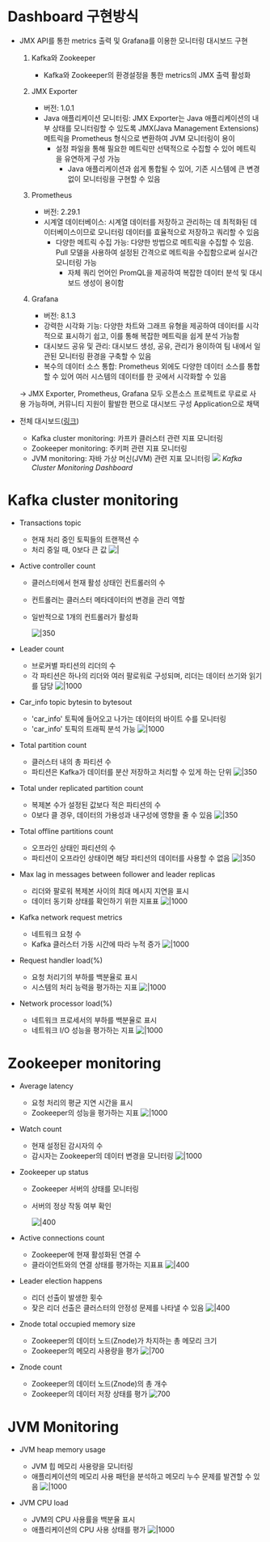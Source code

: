 # Dashboard 구현방식

- JMX API를 통한 metrics 출력 및 Grafana를 이용한 모니터링 대시보드 구현
	1. Kafka와 Zookeeper
		- Kafka와 Zookeeper의 환경설정을 통한 metrics의 JMX 출력 활성화
	2. JMX Exporter
		- 버전: 1.0.1
  		- Java 애플리케이션 모니터링: JMX Exporter는 Java 애플리케이션의 내부 상태를 모니터링할 수 있도록 JMX(Java Management Extensions) 메트릭을 Prometheus 형식으로 변환하여 JVM 모니터링이 용이
   	        - 설정 파일을 통해 필요한 메트릭만 선택적으로 수집할 수 있어 메트릭을 유연하게 구성 가능
                - Java 애플리케이션과 쉽게 통합될 수 있어, 기존 시스템에 큰 변경 없이 모니터링을 구현할 수 있음
	1. Prometheus
		- 버전: 2.29.1
  		- 시계열 데이터베이스: 시계열 데이터를 저장하고 관리하는 데 최적화된 데이터베이스이므로 모니터링 데이터를 효율적으로 저장하고 쿼리할 수 있음
   	        - 다양한 메트릭 수집 가능: 다양한 방법으로 메트릭을 수집할 수 있음. Pull 모델을 사용하여 설정된 간격으로 메트릭을 수집함으로써 실시간 모니터링 가능
                - 자체 쿼리 언어인 PromQL을 제공하여 복잡한 데이터 분석 및 대시보드 생성이 용이함

	2. Grafana
		- 버전: 8.1.3
		- 강력한 시각화 기능: 다양한 차트와 그래프 유형을 제공하여 데이터를 시각적으로 표시하기 쉽고, 이를 통해 복잡한 메트릭을 쉽게 분석 가능함
		- 대시보드 공유 및 관리: 대시보드 생성, 공유, 관리가 용이하여 팀 내에서 일관된 모니터링 환경을 구축할 수 있음
		- 복수의 데이터 소스 통합: Prometheus 외에도 다양한 데이터 소스를 통합할 수 있어 여러 시스템의 데이터를 한 곳에서 시각화할 수 있음

	→ JMX Exporter, Prometheus, Grafana 모두 오픈소스 프로젝트로 무료로 사용 가능하며, 커뮤니티 지원이 활발한 편으로 대시보드 구성 Application으로 채택

- 전체 대시보드([링크](http://13.125.191.32:3000/d/JtWBzWAiz/kafka-cluster-monitoring-dashboard?orgId=1&refresh=5s&from=1722743108980&to=1722744908980))
	- Kafka cluster monitoring: 카프카 클러스터 관련 지표 모니터링
	- Zookeeper monitoring: 주키퍼 관련 지표 모니터링
	- JVM monitoring: 자바 가상 머신(JVM) 관련 지표 모니터링
![](https://i.imgur.com/Bj0erHe.png)
_Kafka Cluster Monitoring Dashboard_

# Kafka cluster monitoring

- Transactions topic
	- 현재 처리 중인 토픽들의 트랜잭션 수
	- 처리 중일 때, 0보다 큰 값
  ![|](https://i.imgur.com/WnNK924.png)

- Active controller count
	- 클러스터에서 현재 활성 상태인 컨트롤러의 수
	- 컨트롤러는 클러스터 메타데이터의 변경을 관리 역할
	- 일반적으로 1개의 컨트롤러가 활성화

		![|350](https://i.imgur.com/5T9yCBy.png)

- Leader count
	- 브로커별 파티션의 리더의 수
	- 각 파티션은 하나의 리더와 여러 팔로워로 구성되며, 리더는 데이터 쓰기와 읽기를 담당
![|1000](https://i.imgur.com/8xNA4Kz.png)

  
- Car_info topic bytesin to bytesout
	- 'car_info' 토픽에 들어오고 나가는 데이터의 바이트 수를 모니터링
	- 'car_info' 토픽의 트래픽 분석 가능
![|1000](https://i.imgur.com/1NtEdwG.png)

- Total partition count
	- 클러스터 내의 총 파티션 수
	- 파티션은 Kafka가 데이터를 분산 저장하고 처리할 수 있게 하는 단위
![|350](https://i.imgur.com/SKDw60r.png)
  
- Total under replicated partition count
	- 복제본 수가 설정된 값보다 적은 파티션의 수
	- 0보다 클 경우, 데이터의 가용성과 내구성에 영향을 줄 수 있음
![|350](https://i.imgur.com/Bpjd8jx.png)
  
- Total offline partitions count
	- 오프라인 상태인 파티션의 수
	- 파티션이 오프라인 상태이면 해당 파티션의 데이터를 사용할 수 없음
![|350](https://i.imgur.com/TuCEgYm.png)
  
- Max lag in messages between follower and leader replicas
	- 리더와 팔로워 복제본 사이의 최대 메시지 지연을 표시
	- 데이터 동기화 상태를 확인하기 위한 지표표
![|1000](https://i.imgur.com/oULN4VC.png)
  
- Kafka network request metrics
	- 네트워크 요청 수
	- Kafka 클러스터 가동 시간에 따라 누적 증가
![|1000](https://i.imgur.com/qOXQvUy.png)
  
- Request handler load(%)
	- 요청 처리기의 부하를 백분율로 표시
	- 시스템의 처리 능력을 평가하는 지표
![|1000](https://i.imgur.com/ILjMqT3.png)
  
- Network processor load(%)
	- 네트워크 프로세서의 부하를 백분율로 표시
	- 네트워크 I/O 성능을 평가하는 지표
![|1000](https://i.imgur.com/XKP98ab.png)

# Zookeeper monitoring

- Average latency
	- 요청 처리의 평균 지연 시간을 표시
	- Zookeeper의 성능을 평가하는 지표
![|1000](https://i.imgur.com/MRbLWTJ.png)
  
- Watch count
	- 현재 설정된 감시자의 수
	- 감시자는 Zookeeper의 데이터 변경을 모니터링
![|1000](https://i.imgur.com/jg5qSb1.png)
  
- Zookeeper up status
	- Zookeeper 서버의 상태를 모니터링
	- 서버의 정상 작동  여부 확인

		![|400](https://i.imgur.com/gNQ6wzs.png)

- Active connections count
	- Zookeeper에 현재 활성화된 연결 수
	- 클라이언트와의 연결 상태를 평가하는 지표표
![|400](https://i.imgur.com/4WLgeRP.png)
  
- Leader election happens
	- 리더 선출이 발생한 횟수
	- 잦은 리더 선출은 클러스터의 안정성 문제를 나타낼 수 있음
![|400](https://i.imgur.com/qIviudo.png)
  
- Znode total occupied memory size
	- Zookeeper의 데이터 노드(Znode)가 차지하는 총 메모리 크기
	- Zookeeper의 메모리 사용량을 평가
![|700](https://i.imgur.com/3t2vl9C.png)
  
- Znode count
	- Zookeeper의 데이터 노드(Znode)의 총 개수
	- Zookeeper의 데이터 저장 상태를 평가
![700](https://i.imgur.com/HkrHMWN.png)
  
# JVM Monitoring

- JVM heap memory usage
	- JVM 힙 메모리 사용량을 모니터링
	- 애플리케이션의 메모리 사용 패턴을 분석하고 메모리 누수 문제를 발견할 수 있음
![|1000](https://i.imgur.com/EReOWLl.png)
  
- JVM CPU load
	- JVM의 CPU 사용률을 백분율 표시
	- 애플리케이션의 CPU 사용 상태를 평가
![|1000](https://i.imgur.com/8OBOJEm.png)
